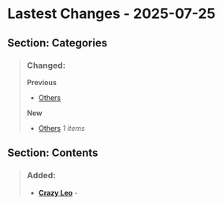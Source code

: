 # Lastest Changes - 2025-07-25
## Section: Categories
>### Changed:
>**Previous**
> - [Others](#other)
>
>**New**
> - [Others](#other) _1 items_

## Section: Contents
>### Added:
> - <b><a href="https://www.crazyleo.net/">Crazy Leo</a></b>  - 

